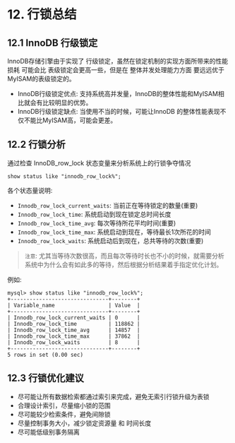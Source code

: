 # 12. 行锁总结

## 12.1 InnoDB 行级锁定

InnoDB存储引擎由于实现了 行级锁定，虽然在锁定机制的实现方面所带来的性能损耗 可能会比 表级锁定会更高一些，但是在 整体并发处理能力方面 要远远优于MyISAM的表级锁定的。

* InnoDB行级锁定优点: 支持系统高并发量，InnoDB的整体性能和MyISAM相比就会有比较明显的优势。
* InnoDB行级锁定缺点: 当使用不当的时候，可能让InnoDB 的整体性能表现不仅不能比MyISAM高，可能会更差。


## 12.2 行锁分析

通过检查 InnoDB_row_lock 状态变量来分析系统上的行锁争夺情况

```mysql
show status like "innodb_row_lock%"; 
```
各个状态量说明:
* `Innodb_row_lock_current_waits`: 当前正在等待锁定的数量(重要)
* `Innodb_row_lock_time`: 系统启动到现在锁定总时间长度
* `Innodb_row_lock_time_avg`: 每次等待所花平均时间(重要)
* `Innodb_row_lock_time_max`: 系统启动到现在，等待最长1次所花的时间
* `Innodb_row_lock_waits`: 系统启动后到现在，总共等待的次数(重要)

> `注意`: 尤其当等待次数很高，而且每次等待时长也不小的时候，就需要分析系统中为什么会有如此多的等待，然后根据分析结果着手指定优化计划。

例如:

```mysql
mysql> show status like "innodb_row_lock%";
+-------------------------------+--------+
| Variable_name                 | Value  |
+-------------------------------+--------+
| Innodb_row_lock_current_waits | 0      |
| Innodb_row_lock_time          | 118862 |
| Innodb_row_lock_time_avg      | 14857  |
| Innodb_row_lock_time_max      | 37862  |
| Innodb_row_lock_waits         | 8      |
+-------------------------------+--------+
5 rows in set (0.00 sec)
```


## 12.3 行锁优化建议
* 尽可能让所有数据检索都通过索引来完成，避免无索引行锁升级为表锁
* 合理设计索引，尽量缩小锁的范围
* 尽可能较少检索条件，避免间隙锁
* 尽量控制事务大小，减少锁定资源量 和 时间长度
* 尽可能低级别事务隔离

